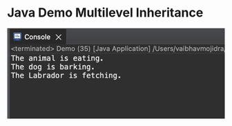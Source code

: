 # Java Demo Multilevel Inheritance

[![Vaibhav Mojidra - 1.jpeg](https://raw.githubusercontent.com/VaibhavMojidra/Java---Demo-Multilevel-Inheritance/master/output/1.jpeg "Vaibhav Mojidra")](https://vaibhavmojidra.github.io/site/)